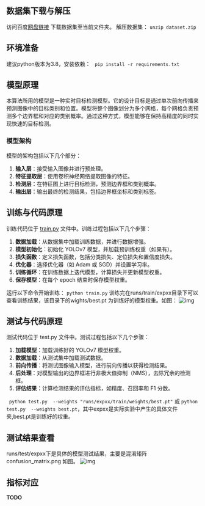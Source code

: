 ## 数据集下载与解压
访问百度[网盘链接](https://pan.baidu.com/s/1WwHYtdskxHhUGqCbWwqrEQ?pwd=n0jk) 下载数据集至当前文件夹。
解压数据集：
``` unzip dataset.zip  ```

## 环境准备
建议python版本为3.8，安装依赖：
``` pip install -r requirements.txt```

## 模型原理

本算法所用的模型是一种实时目标检测模型。它的设计目标是通过单次前向传播来预测图像中的目标类别和位置。模型将整个图像划分为多个网格，每个网格负责预测多个边界框和对应的类别概率。通过这种方式，模型能够在保持高精度的同时实现快速的目标检测。

### 模型架构
模型的架构包括以下几个部分：
1. **输入层**：接受输入图像并进行预处理。
2. **特征提取层**：使用卷积神经网络提取图像的特征。
3. **检测层**：在特征图上进行目标检测，预测边界框和类别概率。
4. **输出层**：输出最终的检测结果，包括边界框坐标和类别标签。

## 训练与代码原理

训练代码位于 [train.py](train.py) 文件中。训练过程包括以下几个步骤：
1. **数据加载**：从数据集中加载训练数据，并进行数据增强。
2. **模型初始化**：初始化 YOLOv7 模型，并加载预训练权重（如果有）。
3. **损失函数**：定义损失函数，包括分类损失、定位损失和置信度损失。
4. **优化器**：选择优化器（如 Adam 或 SGD）并设置学习率。
5. **训练循环**：在训练数据上迭代模型，计算损失并更新模型权重。
6. **保存模型**：在每个 epoch 结束时保存模型权重。

运行以下命令开始训练：
``` python train.py ```
训练完在runs/train/expxx目录下可以查看训练结果，该目录下的wights/best.pt 为训练好的模型权重。如图：
![img](img/image.png)

## 测试与代码原理
测试代码位于 test.py 文件中。测试过程包括以下几个步骤：

1. **加载模型**：加载训练好的 YOLOv7 模型权重。
2. **数据加载**：从测试集中加载测试数据。
3. **前向传播**：将测试图像输入模型，进行前向传播以获得检测结果。
4. **后处理**：对模型输出的边界框进行非极大值抑制（NMS），去除冗余的检测框。
5. **评估结果**：计算检测结果的评估指标，如精度、召回率和 F1 分数。

``` python test.py  --weights "runs/expxx/train/weights/best.pt"```  或 ```python test.py  --weights best.pt```，其中expxx是实际实验中产生的具体文件夹,best.pt是训练好的权重。

## 测试结果查看
runs/test/expxx下是具体的模型测试结果，主要是混淆矩阵confusion_matrix.png 如图。
![img](img/confusion_matrix.png)

## 指标对应
**TODO**